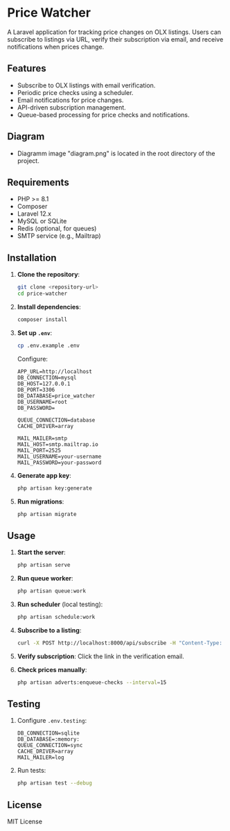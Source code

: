 # Price Watcher

A Laravel application for tracking price changes on OLX listings. Users can subscribe to listings via URL, verify their subscription via email, and receive notifications when prices change.

## Features
- Subscribe to OLX listings with email verification.
- Periodic price checks using a scheduler.
- Email notifications for price changes.
- API-driven subscription management.
- Queue-based processing for price checks and notifications.

## Diagram
- Diagramm image "diagram.png" is located in the root directory of the project. 

## Requirements
- PHP >= 8.1
- Composer
- Laravel 12.x
- MySQL or SQLite
- Redis (optional, for queues)
- SMTP service (e.g., Mailtrap)

## Installation
1. **Clone the repository**:
   ```bash
   git clone <repository-url>
   cd price-watcher
   ```

2. **Install dependencies**:
   ```bash
   composer install
   ```

3. **Set up `.env`**:
   ```bash
   cp .env.example .env
   ```
   Configure:
   ```env
   APP_URL=http://localhost
   DB_CONNECTION=mysql
   DB_HOST=127.0.0.1
   DB_PORT=3306
   DB_DATABASE=price_watcher
   DB_USERNAME=root
   DB_PASSWORD=

   QUEUE_CONNECTION=database
   CACHE_DRIVER=array

   MAIL_MAILER=smtp
   MAIL_HOST=smtp.mailtrap.io
   MAIL_PORT=2525
   MAIL_USERNAME=your-username
   MAIL_PASSWORD=your-password
   ```

4. **Generate app key**:
   ```bash
   php artisan key:generate
   ```

5. **Run migrations**:
   ```bash
   php artisan migrate
   ```

## Usage
1. **Start the server**:
   ```bash
   php artisan serve
   ```

2. **Run queue worker**:
   ```bash
   php artisan queue:work
   ```

3. **Run scheduler** (local testing):
   ```bash
   php artisan schedule:work
   ```

4. **Subscribe to a listing**:
   ```bash
   curl -X POST http://localhost:8000/api/subscribe -H "Content-Type: application/json" -d '{"url":"https://olx.ua/test","email":"test@example.com"}'
   ```

5. **Verify subscription**:
   Click the link in the verification email.

6. **Check prices manually**:
   ```bash
   php artisan adverts:enqueue-checks --interval=15
   ```

## Testing
1. Configure `.env.testing`:
   ```env
   DB_CONNECTION=sqlite
   DB_DATABASE=:memory:
   QUEUE_CONNECTION=sync
   CACHE_DRIVER=array
   MAIL_MAILER=log
   ```

2. Run tests:
   ```bash
   php artisan test --debug
   ```

## License
MIT License
